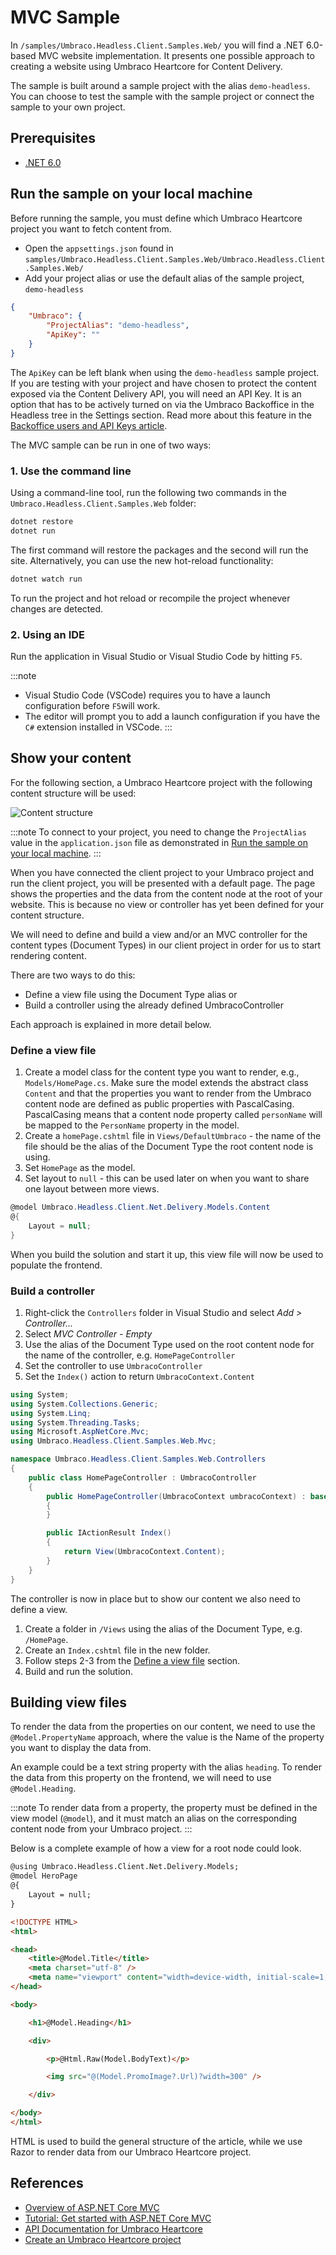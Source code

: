 # MVC Sample

In `/samples/Umbraco.Headless.Client.Samples.Web/` you will find a .NET 6.0-based MVC website implementation. It presents one possible approach to creating a website using Umbraco Heartcore for Content Delivery.

The sample is built around a sample project with the alias `demo-headless`. You can choose to test the sample with the sample project or connect the sample to your own project.

## Prerequisites

- [.NET 6.0](https://dotnet.microsoft.com/en-us/download/dotnet/6.0)

## Run the sample on your local machine

Before running the sample, you must define which Umbraco Heartcore project you want to fetch content from.

- Open the `appsettings.json` found in `samples/Umbraco.Headless.Client.Samples.Web/Umbraco.Headless.Client.Samples.Web/`
- Add your project alias or use the default alias of the sample project, `demo-headless`

```json
{
    "Umbraco": {
        "ProjectAlias": "demo-headless",
        "ApiKey": ""
    }
}
```

The `ApiKey` can be left blank when using the `demo-headless` sample project. If you are testing with your project and have chosen to protect the content exposed via the Content Delivery API, you will need an API Key. It is an option that has to be actively turned on via the Umbraco Backoffice in the Headless tree in the Settings section. Read more about this feature in the [Backoffice users and API Keys article](../../../Getting-Started-Cloud/Backoffice-Users-and-API-Keys).

The MVC sample can be run in one of two ways:

### 1. Use the command line

Using a command-line tool, run the following two commands in the `Umbraco.Headless.Client.Samples.Web` folder:

```bash
dotnet restore
dotnet run
```

The first command will restore the packages and the second will run the site. Alternatively, you can use the new hot-reload functionality:

```bash
dotnet watch run
```

To run the project and hot reload or recompile the project whenever changes are detected.

### 2. Using an IDE

Run the application in Visual Studio or Visual Studio Code by hitting `F5`.

:::note

- Visual Studio Code (VSCode) requires you to have a launch configuration before `F5`will work.
- The editor will prompt you to add a launch configuration if you have the `C#` extension installed in VSCode.
:::

## Show your content

For the following section, a Umbraco Heartcore project with the following content structure will be used:

![Content structure](images/content-structure.png)

:::note
To connect to your project, you need to change the `ProjectAlias` value in the `application.json` file as demonstrated in [Run the sample on your local machine](#run-the-sample-on-your-local-machine).
:::

When you have connected the client project to your Umbraco project and run the client project, you will be presented with a default page. The page shows the properties and the data from the content node at the root of your website. This is because no view or controller has yet been defined for your content structure.

We will need to define and build a view and/or an MVC controller for the content types (Document Types) in our client project in order for us to start rendering content.

There are two ways to do this:

- Define a view file using the Document Type alias or
- Build a controller using the already defined UmbracoController

Each approach is explained in more detail below.

### Define a view file

1. Create a model class for the content type you want to render, e.g., `Models/HomePage.cs`. Make sure the model extends the abstract class `Content` and that the properties you want to render from the Umbraco content node are defined as public properties with PascalCasing. PascalCasing means that a content node property called `personName` will be mapped to the `PersonName` property in the model.
2. Create a `homePage.cshtml` file in `Views/DefaultUmbraco` - the name of the file should be the alias of the Document Type the root content node is using.
3. Set `HomePage` as the model.
4. Set layout to `null` - this can be used later on when you want to share one layout between more views.

```csharp
@model Umbraco.Headless.Client.Net.Delivery.Models.Content
@{
    Layout = null;
}
```

When you build the solution and start it up, this view file will now be used to populate the frontend.

### Build a controller

1. Right-click the `Controllers` folder in Visual Studio and select *Add > Controller...*
2. Select *MVC Controller - Empty*
3. Use the alias of the Document Type used on the root content node for the name of the controller, e.g. `HomePageController`
4. Set the controller to use `UmbracoController`
5. Set the `Index()` action to return `UmbracoContext.Content`

```csharp
using System;
using System.Collections.Generic;
using System.Linq;
using System.Threading.Tasks;
using Microsoft.AspNetCore.Mvc;
using Umbraco.Headless.Client.Samples.Web.Mvc;

namespace Umbraco.Headless.Client.Samples.Web.Controllers
{
    public class HomePageController : UmbracoController
    {
        public HomePageController(UmbracoContext umbracoContext) : base(umbracoContext)
        {
        }

        public IActionResult Index()
        {
            return View(UmbracoContext.Content);
        }
    }
}
```

The controller is now in place but to show our content we also need to define a view.

1. Create a folder in `/Views` using the alias of the Document Type, e.g. `/HomePage`.
2. Create an `Index.cshtml` file in the new folder.
3. Follow steps 2-3 from the [Define a view file](#define-a-view-file) section.
4. Build and run the solution.

## Building view files

To render the data from the properties on our content, we need to use the `@Model.PropertyName` approach, where the value is the Name of the property you want to display the data from.

An example could be a text string property with the alias `heading`. To render the data from this property on the frontend, we will need to use `@Model.Heading`.

:::note
To render data from a property, the property must be defined in the view model (`@model`), and it must match an alias on the corresponding content node from your Umbraco project.
:::

Below is a complete example of how a view for a root node could look.

```html
@using Umbraco.Headless.Client.Net.Delivery.Models;
@model HeroPage
@{
    Layout = null;
}

<!DOCTYPE HTML>
<html>

<head>
    <title>@Model.Title</title>
    <meta charset="utf-8" />
    <meta name="viewport" content="width=device-width, initial-scale=1, user-scalable=no" />
</head>

<body>

    <h1>@Model.Heading</h1>

    <div>

        <p>@Html.Raw(Model.BodyText)</p>

        <img src="@(Model.PromoImage?.Url)?width=300" />

    </div>

</body>
</html>
```

HTML is used to build the general structure of the article, while we use Razor to render data from our Umbraco Heartcore project.

## References

- [Overview of ASP.NET Core MVC](https://docs.microsoft.com/en-us/aspnet/core/mvc/overview?view=aspnetcore-2.2)
- [Tutorial: Get started with ASP.NET Core MVC](https://docs.microsoft.com/en-gb/aspnet/core/tutorials/first-mvc-app/start-mvc?view=aspnetcore-2.2&tabs=visual-studio)
- [API Documentation for Umbraco Heartcore](../../../API-Documentation)
- [Create an Umbraco Heartcore project](../../../Getting-Started-Cloud/Creating-a-Heartcore-project)
